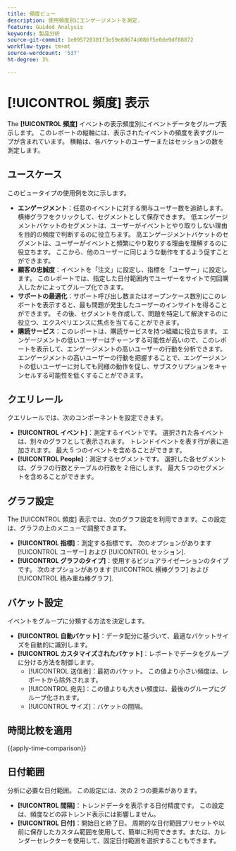 ```yaml
---
title: 頻度ビュー
description: 使用頻度別にエンゲージメントを測定.
feature: Guided Analysis
keywords: 製品分析
source-git-commit: 1e095720301f3e59e88674d086f5e0de9df88872
workflow-type: tm+mt
source-wordcount: '537'
ht-degree: 3%

---
```


# [!UICONTROL 頻度] 表示

The **[!UICONTROL 頻度]** イベントの表示頻度別にイベントデータをグループ表示します。 このレポートの縦軸には、表示されたイベントの頻度を表すグループが含まれています。 横軸は、各バケットのユーザーまたはセッションの数を測定します。

## ユースケース

このビュータイプの使用例を次に示します。

* **エンゲージメント**：任意のイベントに対する関与ユーザー数を追跡します。 横棒グラフをクリックして、セグメントとして保存できます。 低エンゲージメントバケットのセグメントは、ユーザーがイベントとやり取りしない理由を目的の頻度で判断するのに役立ちます。 高エンゲージメントバケットのセグメントは、ユーザーがイベントと頻繁にやり取りする理由を理解するのに役立ちます。 ここから、他のユーザーに同じような動作をするよう促すことができます。
* **顧客の忠誠度**：イベントを「注文」に設定し、指標を「ユーザー」に設定します。 このレポートでは、指定した日付範囲内でユーザーをサイトで何回購入したかによってグループ化できます。
* **サポートの最適化**：サポート呼び出し数またはオープンケース数別にこのレポートを表示すると、最も問題が発生したユーザーのインサイトを得ることができます。 その後、セグメントを作成して、問題を特定して解決するのに役立つ、エクスペリエンスに焦点を当てることができます。
* **購読サービス**：このレポートは、購読サービスを持つ組織に役立ちます。 エンゲージメントの低いユーザーはチャーンする可能性が高いので、このレポートを表示して、エンゲージメントの高いユーザーの行動を分析できます。 エンゲージメントの高いユーザーの行動を把握することで、エンゲージメントの低いユーザーに対しても同様の動作を促し、サブスクリプションをキャンセルする可能性を低くすることができます。

## クエリレール

クエリレールでは、次のコンポーネントを設定できます。

* **[!UICONTROL イベント]**：測定するイベントです。 選択された各イベントは、別々のグラフとして表示されます。 トレンドイベントを表す行が表に追加されます。 最大 5 つのイベントを含めることができます。
* **[!UICONTROL People]**：測定するセグメントです。 選択した各セグメントは、グラフの行数とテーブルの行数を 2 倍にします。 最大 5 つのセグメントを含めることができます。

## グラフ設定

The [!UICONTROL 頻度] 表示では、次のグラフ設定を利用できます。この設定は、グラフの上のメニューで調整できます。

* **[!UICONTROL 指標]**：測定する指標です。 次のオプションがあります [!UICONTROL ユーザー] および [!UICONTROL セッション].
* **[!UICONTROL グラフのタイプ]**：使用するビジュアライゼーションのタイプです。 次のオプションがあります [!UICONTROL 横棒グラフ] および [!UICONTROL 積み重ね棒グラフ].

## バケット設定

イベントをグループに分類する方法を決定します。

* **[!UICONTROL 自動バケット]**：データ配分に基づいて、最適なバケットサイズを自動的に識別します。
* **[!UICONTROL カスタマイズされたバケット]**：レポートでデータをグループに分ける方法を制御します。
   * [!UICONTROL 送信者]：最初のバケット。 この値より小さい頻度は、レポートから除外されます。
   * [!UICONTROL 宛先]：この値よりも大きい頻度は、最後のグループにグループ化されます。
   * [!UICONTROL サイズ]：バケットの間隔。

## 時間比較を適用

{{apply-time-comparison}}

## 日付範囲

分析に必要な日付範囲。 この設定には、次の 2 つの要素があります。

* **[!UICONTROL 間隔]**：トレンドデータを表示する日付精度です。 この設定は、頻度などの非トレンド表示には影響しません。
* **[!UICONTROL 日付]**：開始日と終了日。 周期的な日付範囲プリセットや以前に保存したカスタム範囲を使用して、簡単に利用できます。または、カレンダーセレクターを使用して、固定日付範囲を選択することもできます。
